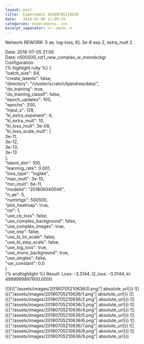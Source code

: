 ```yaml
---
layout: post
title:  Experiment 20180705210636
date:   2018-07-06 11:09:19
categories: experiments, cnn
excerpt_separator: <!--more-->
---
```

Network REWORK: 5 ae, log-loss, KL 3e-8 exp 2, extra_mult 2  

 <!--more-->
Date: 2018-07-05 21:06  
Data: n500500_rot1_new_complex_w_monobckgr  
Configuration:   
{% highlight ruby %}
{  
    "batch_size": 64,   
    "create_latents": false,   
    "directory": "/cluster/scratch/bjandrea/data/",   
    "do_training": true,   
    "do_training_classif": false,   
    "epoch_updates": 100,   
    "epochs": 200,   
    "input_s": 128,   
    "kl_extra_exponent": 4,   
    "kl_extra_mult": 10,   
    "kl_loss_mult": 3e-08,   
    "kl_loss_scale_mult": [  
        3e-11,   
        3e-12,   
        3e-13,   
        3e-13  
    ],   
    "latent_dim": 100,   
    "learning_rate": 0.001,   
    "loss_type": "loglike",   
    "max_mult": 3e-10,   
    "min_mult": 6e-11,   
    "modelid": "201806040046",   
    "n_ae": 5,   
    "numimgs": 500500,   
    "plot_heatmap": true,   
    "rot": 1,   
    "use_ce_loss": false,   
    "use_complex_background": false,   
    "use_complex_images": true,   
    "use_exp": false,   
    "use_kl_lin_scale": false,   
    "use_kl_step_scale": false,   
    "use_log_loss": true,   
    "use_mono_background": true,   
    "use_singles": false,   
    "var_constant": 0.0  
}  
{% endhighlight %}
Result: Loss: -3.3144, l2_loss: -3.3144, kl: 4999999897600.0000  

![]({{"/assets/images/20180705210636/0.png"| absolute_url}})
![]({{"/assets/images/20180705210636/1.png"| absolute_url}})
![]({{"/assets/images/20180705210636/2.png"| absolute_url}})
![]({{"/assets/images/20180705210636/3.png"| absolute_url}})
![]({{"/assets/images/20180705210636/4.png"| absolute_url}})
![]({{"/assets/images/20180705210636/5.png"| absolute_url}})
![]({{"/assets/images/20180705210636/6.png"| absolute_url}})
![]({{"/assets/images/20180705210636/7.png"| absolute_url}})
![]({{"/assets/images/20180705210636/8.png"| absolute_url}})
![]({{"/assets/images/20180705210636/9.png"| absolute_url}})
